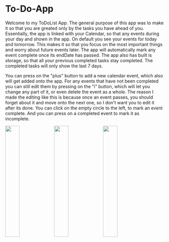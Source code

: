 # To-Do-App

Welcome to my ToDoList App. The general purpose of this app was to make it so that you are greated only by the tasks you have ahead of you.
Essentially, the app is linked with your Calendar, so that any events during your day and shown in the app. On default you see your events for today and tomorrow. This makes it so that you focus on the most important things and worry about future events later. The app will automatically mark any event complete once its endDate has passed. The app also has built is storage, so that all your previous completed tasks stay completed. The completed tasks will only show the last 7 days. 

You can press on the "plus" button to add a new calendar event, which also will get added onto the app. For any events that have not been completed you can still edit them by pressing on the "i" button, which will let you change any part of it, or even delete the event as a whole. The reason I made the editing like this is because once an event passes, you should forget about it and move onto the next one, so I don't want you to edit it after its done.
You can click on the empty circle to the left, to mark an event complete. And you can press on a completed event to mark it as incomplete.


<p float="left">
  <img src="https://user-images.githubusercontent.com/107354647/193964240-c3fdba84-a876-4358-919e-f7034b70ae66.png" width="30%" />
  <img src="https://user-images.githubusercontent.com/107354647/173237460-c0447b7f-2cbf-4c4d-8956-5e734e7a5cd6.png" width="30%" /> 
  <img src="https://user-images.githubusercontent.com/107354647/173237463-d496e769-61fd-40b7-b71d-2c8eca533211.png" width="30%" /> 
</p>

